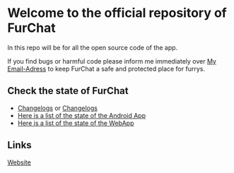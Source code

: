 # Welcome to the official repository of FurChat
In this repo will be for all the open source code of the app.

If you find bugs or harmful code please inform me immediately over [My Email-Adress](mailto:kimjonas.kr@icloud.com)
to keep FurChat a safe and protected place for furrys.

## Check the state of FurChat
- [Changelogs](/cangelogs.md) or [Changelogs](https://www.furchat.de/changelogs)
- [Here is a list of the state of the Android App](/a-app-list.md)
- [Here is a list of the state of the WebApp](/webapp.md)

## Links
[Website](https://www.furchat.de)
